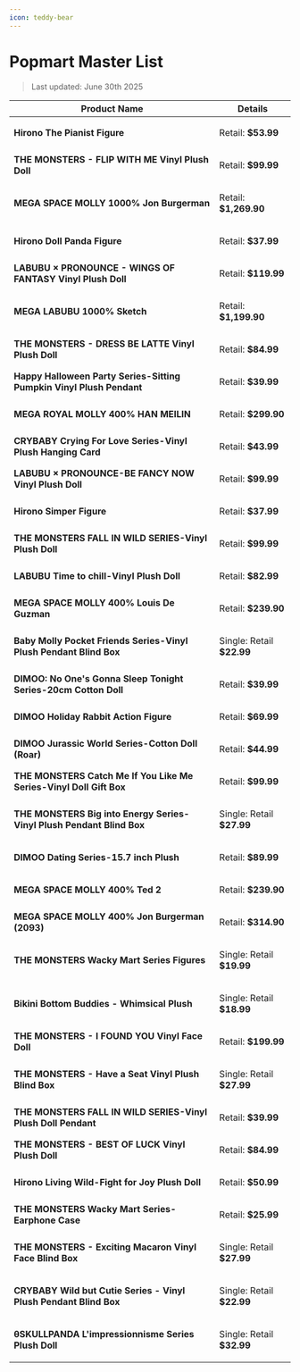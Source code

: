 ```yaml
---
icon: teddy-bear
---
```


# Popmart Master List

> Last updated: June 30th 2025

| Product Name                                                          | Details                                                                                                                                                                                                                                                                                             |
| --------------------------------------------------------------------- | --------------------------------------------------------------------------------------------------------------------------------------------------------------------------------------------------------------------------------------------------------------------------------------------------- |
| **Hirono The Pianist Figure**                                         | <p>Retail: <strong>$53.99</strong> | Resell: <strong>$100+</strong><br><a href="https://www.popmart.com/us/products/2237">View Product</a></p>                                                                                                                                                      |
| **THE MONSTERS - FLIP WITH ME Vinyl Plush Doll**                      | <p>Retail: <strong>$99.99</strong> | Resell: <strong>$180+</strong><br><a href="https://www.popmart.com/us/products/1371">View Product</a></p>                                                                                                                                                      |
| **MEGA SPACE MOLLY 1000% Jon Burgerman**                              | <p>Retail: <strong>$1,269.90</strong> | Resell: <strong>$1,500+</strong><br><a href="https://www.popmart.com/us/products/2059">View Product</a></p>                                                                                                                                                 |
| **Hirono Doll Panda Figure**                                          | <p>Retail: <strong>$37.99</strong> | Resell: <strong>$60+</strong><br><a href="https://www.popmart.com/us/products/1606">View Product</a></p>                                                                                                                                                       |
| **LABUBU × PRONOUNCE - WINGS OF FANTASY Vinyl Plush Doll**            | <p>Retail: <strong>$119.99</strong> | Resell: <strong>$500+</strong><br><a href="https://www.popmart.com/us/products/1580">View Product</a></p>                                                                                                                                                     |
| **MEGA LABUBU 1000% Sketch**                                          | <p>Retail: <strong>$1,199.90</strong> | Resell: <strong>$1,500+</strong><br><a href="https://www.popmart.com/us/products/1581">View Product</a></p>                                                                                                                                                 |
| **THE MONSTERS - DRESS BE LATTE Vinyl Plush Doll**                    | <p>Retail: <strong>$84.99</strong> | Resell: <strong>$750+</strong><br><a href="https://www.popmart.com/us/products/676">View Product</a></p>                                                                                                                                                       |
| **Happy Halloween Party Series-Sitting Pumpkin Vinyl Plush Pendant**  | <p>Retail: <strong>$39.99</strong> | Resell: <strong>$100+</strong><br><a href="https://www.popmart.com/us/products/1505">View Product</a></p>                                                                                                                                                      |
| **MEGA ROYAL MOLLY 400% HAN MEILIN**                                  | <p>Retail: <strong>$299.90</strong> | Resell: <strong>$550+</strong><br><a href="https://www.popmart.com/us/products/1295">View Product</a></p>                                                                                                                                                     |
| **CRYBABY Crying For Love Series-Vinyl Plush Hanging Card**           | <p>Retail: <strong>$43.99</strong> | Resell: <strong>$55+</strong><br><a href="https://www.popmart.com/us/products/1890">View Product</a></p>                                                                                                                                                       |
| **LABUBU × PRONOUNCE-BE FANCY NOW Vinyl Plush Doll**                  | <p>Retail: <strong>$99.99</strong> | Resell: <strong>$700+</strong><br><a href="https://www.popmart.com/us/products/1012">View Product</a></p>                                                                                                                                                      |
| **Hirono Simper Figure**                                              | <p>Retail: <strong>$37.99</strong> | Resell: <strong>$70+</strong><br><a href="https://www.popmart.com/us/products/1065">View Product</a></p>                                                                                                                                                       |
| **THE MONSTERS FALL IN WILD SERIES-Vinyl Plush Doll**                 | <p>Retail: <strong>$99.99</strong> | Resell: <strong>$150+</strong><br><a href="https://www.popmart.com/us/products/1060">View Product</a></p>                                                                                                                                                      |
| **LABUBU Time to chill-Vinyl Plush Doll**                             | <p>Retail: <strong>$82.99</strong> | Resell: <strong>$110+</strong><br><a href="https://www.popmart.com/us/products/578">View Product</a></p>                                                                                                                                                       |
| **MEGA SPACE MOLLY 400% Louis De Guzman**                             | <p>Retail: <strong>$239.90</strong> | Resell: <strong>$280+</strong><br><a href="https://www.popmart.com/us/products/1052">View Product</a></p>                                                                                                                                                     |
| **Baby Molly Pocket Friends Series-Vinyl Plush Pendant Blind Box**    | <p>Single: Retail <strong>$22.99</strong> | Resell <strong>$30+</strong><br>Case: Retail <strong>$137.94</strong> | Resell <strong>$150+</strong><br><a href="https://www.popmart.com/us/products/2235">View Normal</a> / <a href="https://www.popmart.com/us/pop-now/set/224">View POP NOW</a></p> |
| **DIMOO: No One's Gonna Sleep Tonight Series-20cm Cotton Doll**       | <p>Retail: <strong>$39.99</strong> | Resell: <strong>$60+</strong><br><a href="https://www.popmart.com/us/products/551">View Product</a></p>                                                                                                                                                        |
| **DIMOO Holiday Rabbit Action Figure**                                | <p>Retail: <strong>$69.99</strong> | Resell: <strong>$80+</strong><br><a href="https://www.popmart.com/us/products/1021">View Product</a></p>                                                                                                                                                       |
| **DIMOO Jurassic World Series-Cotton Doll (Roar)**                    | <p>Retail: <strong>$44.99</strong> | Resell: <strong>$90+</strong><br><a href="https://www.popmart.com/us/products/660">View Product</a></p>                                                                                                                                                        |
| **THE MONSTERS Catch Me If You Like Me Series-Vinyl Doll Gift Box**   | <p>Retail: <strong>$99.99</strong> | Resell: <strong>$500+</strong><br><a href="https://www.popmart.com/us/products/922">View Product</a></p>                                                                                                                                                       |
| **THE MONSTERS Big into Energy Series-Vinyl Plush Pendant Blind Box** | <p>Single: Retail <strong>$27.99</strong> | Resell <strong>$50+</strong><br>Case: Retail <strong>$167.94</strong> | Resell <strong>$330+</strong><br><a href="https://www.popmart.com/us/products/2155">View Normal</a> / <a href="https://www.popmart.com/us/pop-now/set/195">View POP NOW</a></p> |
| **DIMOO Dating Series-15.7 inch Plush**                               | <p>Retail: <strong>$89.99</strong> | Resell: <strong>$150+</strong><br><a href="https://www.popmart.com/us/products/71">View Product</a></p>                                                                                                                                                        |
| **MEGA SPACE MOLLY 400% Ted 2**                                       | <p>Retail: <strong>$239.90</strong> | Resell: <strong>$400+</strong><br><a href="https://www.popmart.com/us/products/864">View Product</a></p>                                                                                                                                                      |
| **MEGA SPACE MOLLY 400% Jon Burgerman (2093)**                        | <p>Retail: <strong>$314.90</strong> | Resell: <strong>$350+</strong><br><a href="https://www.popmart.com/us/products/2093">View Product</a></p>                                                                                                                                                     |
| **THE MONSTERS Wacky Mart Series Figures**                            | <p>Single: Retail <strong>$19.99</strong> | Resell <strong>$40+</strong><br>Case: Retail <strong>$239.88</strong> | Resell <strong>$300+</strong><br><a href="https://www.popmart.com/us/products/2771">View Normal</a> / <a href="https://www.popmart.com/us/pop-now/set/275">View POP NOW</a></p> |
| **Bikini Bottom Buddies - Whimsical Plush**                           | <p>Single: Retail <strong>$18.99</strong> | Resell <strong>$40+</strong><br>Case: Retail <strong>$113.94</strong> | Resell <strong>$150+</strong><br><a href="https://www.popmart.com/us/products/2090">View Normal</a> / <a href="https://www.popmart.com/us/pop-now/set/263">View POP NOW</a></p> |
| **THE MONSTERS - I FOUND YOU Vinyl Face Doll**                        | <p>Retail: <strong>$199.99</strong> | Resell: <strong>$250+</strong><br><a href="https://www.popmart.com/us/products/878">View Product</a></p>                                                                                                                                                      |
| **THE MONSTERS - Have a Seat Vinyl Plush Blind Box**                  | <p>Single: Retail <strong>$27.99</strong> | Resell <strong>$40+</strong><br>Case: Retail <strong>$167.94</strong> | Resell <strong>$180+</strong><br><a href="https://www.popmart.com/us/products/1372">View Normal</a> / <a href="https://www.popmart.com/us/pop-now/set/50">View POP NOW</a></p>  |
| **THE MONSTERS FALL IN WILD SERIES-Vinyl Plush Doll Pendant**         | <p>Retail: <strong>$39.99</strong> | Resell: <strong>$55+</strong><br><a href="https://www.popmart.com/us/products/1061">View Normal</a> / <a href="https://www.popmart.com/us/products/2800">View LIVE</a></p>                                                                                     |
| **THE MONSTERS - BEST OF LUCK Vinyl Plush Doll**                      | <p>Retail: <strong>$84.99</strong> | Resell: <strong>$850+</strong><br><a href="https://www.popmart.com/us/products/890">View Product</a></p>                                                                                                                                                       |
| **Hirono Living Wild-Fight for Joy Plush Doll**                       | <p>Retail: <strong>$50.99</strong> | Resell: <strong>$70+</strong><br><a href="httpshttps://www.popmart.com/us/products/2883">View Product</a></p>                                                                                                                                                  |
| **THE MONSTERS Wacky Mart Series-Earphone Case**                      | <p>Retail: <strong>$25.99</strong> | Resell: <strong>$130+</strong><br><a href="https://www.popmart.com/us/products/2879">View Product</a></p>                                                                                                                                                      |
| **THE MONSTERS - Exciting Macaron Vinyl Face Blind Box**              | <p>Single: Retail <strong>$27.99</strong> | Resell <strong>$45+</strong><br>Case: Retail <strong>$167.94</strong> | Resell <strong>$230+</strong><br><a href="https://www.popmart.com/us/products/675">View Normal</a> / <a href="https://www.popmart.com/us/pop-now/set/40">View POP NOW</a></p>   |
| **CRYBABY Wild but Cutie Series - Vinyl Plush Pendant Blind Box**     | <p>Single: Retail <strong>$22.99</strong> | Resell <strong>$30+</strong><br>Case: Retail <strong>$137.94</strong> | Resell <strong>$150+</strong><br><a href="https://www.popmart.com/us/products/2233">View Normal</a> / <a href="https://www.popmart.com/us/pop-now/set/215">View POP NOW</a></p> |
| **θSKULLPANDA L'impressionnisme Series Plush Doll**                   | <p>Single: Retail <strong>$32.99</strong> | Resell <strong>$40+</strong><br>Case: Retail <strong>$296.91</strong> | Resell <strong>$320+</strong><br><a href="https://www.popmart.com/us/products/2766">View Normal</a> / <a href="https://www.popmart.com/us/pop-now/set/272">View POP NOW</a></p> |
